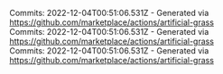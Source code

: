 Commits: 2022-12-04T00:51:06.531Z - Generated via https://github.com/marketplace/actions/artificial-grass
<br>
Commits: 2022-12-04T00:51:06.531Z - Generated via https://github.com/marketplace/actions/artificial-grass
<br>
Commits: 2022-12-04T00:51:06.531Z - Generated via https://github.com/marketplace/actions/artificial-grass
<br>
